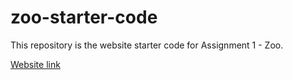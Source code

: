 # zoo-starter-code

This repository is the website starter code for Assignment 1 - Zoo.

[Website link](https://jayliang1234.github.io/Jay-s-zoo/)

